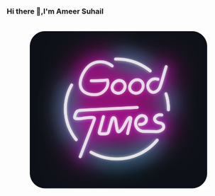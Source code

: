 ### Hi there 👋,I'm Ameer Suhail
<div align="center">
	<br>
		<img src="good-times.svg" width="400px">
	<br>
</div>

